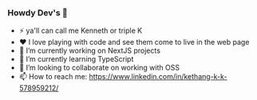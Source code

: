 ### Howdy Dev's 👋
- ⚡ ya'll can call me Kenneth or triple K
- ❤️ I love playing with code and see them come to live in the web page
- 🔭 I’m currently working on NextJS projects
- 🌱 I’m currently learning TypeScript
- 👯 I’m looking to collaborate on working with OSS
- 📫 How to reach me: https://www.linkedin.com/in/kethang-k-k-578959212/

<!--
**Kethangkath/Kethangkath** is a ✨ _special_ ✨ repository because its `README.md` (this file) appears on your GitHub profile.

Here are some ideas to get you started:




- 🤔 I’m looking for help with ...
- 💬 Ask me about ...

- 😄 Pronouns: ...
- ⚡ Fun fact: ...
-->

